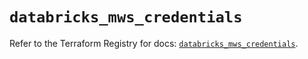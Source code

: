 # `databricks_mws_credentials`

Refer to the Terraform Registry for docs: [`databricks_mws_credentials`](https://registry.terraform.io/providers/databricks/databricks/1.48.3/docs/resources/mws_credentials).
